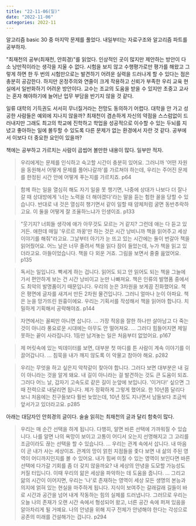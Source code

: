```yaml
---
title: "22-11-06(일)"
date: "2022-11-06"
categories: 2022-11
---
```


알고리즘 basic 30 중 마지막 문제를 풀었다. 내일부터는 자료구조와 알고리즘 파트를 공부하자.

 "최재천의 공부(최재천, 안희경)"를 읽었다. 인상적인 곳이 많지만 제안하는 방안이 다소 낭만적이라는 생각을 지울 수 없다. 시험을 보지 않고 수행평가로만 평가를 해왔고 그렇게 하면 한 두 번의 시험만으로는 발견하기 어려운 실력을 드러나게 할 수 있다는 점은 충분히 공감한다. 하지만 온정주의와 연줄이 크게 작용하고 신뢰가 부족한 우리 교육 현실에서 일반화하기 어려운 방안이다. 교수는 조교의 도움을 받을 수 있지만 초중고 교사는 혼자 해야하기에 늘어난 업무 부담을 반기지 않을 것 같다.

 일류 대학의 기득권도 서서히 무너질거라는 전망도 동의하기 어렵다. 대학을 안 가고 성공한 사람들은 예외에 지나지 않을까? 최재천이 겸손하게 자신의 약점을 스스럼없이 드러내지만 그래도 최고의 학교에 진학하고 학업을 성공적으로 이수할 수 있는 두뇌를 지녔고 좋아하는 일에 몰두할 수 있도록 다른 문제가 없는 환경에서 자란 것 같다. 공부에서 이보다 더 중요한 요인이 있을까?

책에는 공부하고 가르치는 사람이 곱씹어 볼만한 내용이 많다. 일부만 적자.

> 우리에게는 문제를 인식하고 숙고할 시간이 충분히 있어요. 그러니까 '어떤 자원을 동원해서 어떻게 문제를 풀어나갈까'를 가르쳐야 하는데, 우리는 주어진 문제를 한정된 시간 안에 어떻게 푸는지를 가르치죠. p64

> 함께 하는 일을 열심히 해도 자기 일을 못 챙기면, 나중에 상대가 나보다 더 잘나갈 때 상대방에게 '너는 노력을 더 해야겠다'라는 말을 듣는 험한 꼴을 당할 수 있습니다. 반대로 내 것은 열심히 챙기면서 같이 일할 때 얌체처럼 굴면 동반추락하고요. 이 둘을 어떻게 잘 조율하느냐가 인생이죠. p133

> "웃기지? 너희들 생각에 애가 아무것도 모르는 거 같지? 그런데 애는 다 듣고 있거든. 애한데 매일 '우르르 까꿍'만 하는 것은 시간 낭비니까 책을 읽어주고 세상 이야기를 해줘"라고요. 그날부터 아기가 눈 뜨고 있는 시간에는 둘이 번갈아 책을 읽어줬어요. 어느 날은 너무 졸려서 책을 읽다 잠이 들었는데, 누가 책을 읽고 있더라고요. 아들이었습니다. 책을 다 외운 거죠. 그림을 보면서 줄줄 읊었어요. p135

> 독서는 일입니다. 빡세게 하는 겁니다. 읽어도 되고 안 읽어도 되는 책을 그늘에 가서 편안하게 보는 건 시간 낭비이고 눈만 나빠져요. 책은 인류의 발명품 중에서도 최악의 발명품이기 때문입니다. 우리의 눈은 3차원을 보게끔 진화했어요. 책은 평면에 글자를 새겨서 만든 2차원 물건입니다. 그러니 얼마나 눈이 아파요. 책은 눈을 망가뜨린 원흉이에요. 우리는 기획서를 작성해서 책을 읽어야 합니다. 치밀하게 기획해서 공략해야죠. p144

> 자연에서는 꼴찌만 아니면 삽니다. ... 가장 적응을 잘한 하나만 살아남고 다 죽는 것이 아니라 풍요로운 시대에는 아무도 안 떨어져요. ... 그러다 힘들어지면 제일 못하는 끝이 사라집니다. 1등만 남겨놓는 일은 처음부터 없었어요. p167

> 제 머릿속에 있는 빅데이터를 보면, 대부분 첫 마디를 튼 사람이 계속 이야기를 이끌어갑니다. ... 침묵을 내가 깨지 않도록 이 악물고 참아야 해요. p282

> 우리는 무엇을 하고 싶은지 악착같이 찾아야 합니다. 그러다 보면 대부분은 내 길이 아니라는 것을 알게 돼요. 내 길이 아니라는 걸 발견하는 것도 큰 도움이 되죠. 그러다 어느 날, 갑자기 고속도로 같은 길이 눈앞에 보입니다. '이거다!' 싶으면 그때 전력으로 내달리면 됩니다. 제가 정확하게 그렇게 했어요. 한 10년쯤 달리다 보니 처음에는 친구들보다 훨씬 늦었는데, 10년 정도 지나면서 남들보다 조금씩 앞서가고 있더라고요. p285

아래는 대담자인 안희경의 글이다. 술술 읽히는 최재천의 글과 달리 함축이 많다.

> 우리는 매 순간 선택을 하게 됩니다. 다행히, 알면 바른 선택에 가까워질 수 있습니다. 나를 알면 나의 욕망이 보이고 고통이 어디서 오는지 선명해지고 그 고리를 조금이라도 끊는 선택을 할 수 있습니다. ... 우리는 관계 속에서 삽니다. 내 마음이 곧 내가 사는 세상이죠. 관계의 망이 얽힌 지점들을 좇다 보면 내 삶의 주된 영역이 어디까지인지를 볼 수 있어요. 내가 힘써 미칠 수 있는 영역이 보인다면 바른 선택에 다가갈 기회를 좀 더 갖지 않을까요? 내 세상의 안녕을 도모할 가능성도 커질 터입니다. 이때 우리의 앎은 세상을 파악하는 데 도움을 줍니다. ... 그리고 앎의 시간이 이어지면, 우리는 '나'로 존재하는 영역이 세상 모든 생명의 본능과 의지에 얽혀 있는 현실을 마주하게 됩니다. 지식이 보여주는 갈래갈래 길들이 바로 시간과 공간을 넘어 내게 작동하는 힘의 실체를 드러냅니다. 그러므로 우리는 오늘 나의 존재가 오랜 시간 속에서 형성되어 왔고, 너른 공간 속에 퍼져 있음을 알아차리게 될 거예요. 나의 안녕을 위해 지구 전체가 안녕해야 한다는 각성으로 공존의 미래를 건설해가는 겁니다. p294
